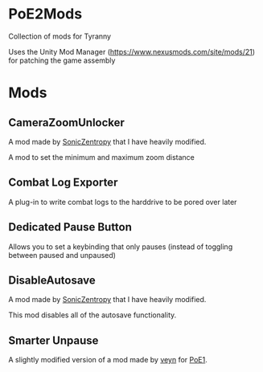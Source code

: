 # PoE2Mods
Collection of mods for Tyranny

Uses the Unity Mod Manager (https://www.nexusmods.com/site/mods/21) for patching the game assembly

# Mods

## CameraZoomUnlocker
A mod made by [SonicZentropy](https://github.com/SonicZentropy/PoE2Mods.pw) that I have heavily modified.

A mod to set the minimum and maximum zoom distance

## Combat Log Exporter
A plug-in to write combat logs to the harddrive to be pored over later

## Dedicated Pause Button
Allows you to set a keybinding that only pauses (instead of toggling between paused and unpaused)

## DisableAutosave
A mod made by [SonicZentropy](https://github.com/SonicZentropy/PoE2Mods.pw) that I have heavily modified.

This mod disables all of the autosave functionality.

## Smarter Unpause
A slightly modified version of a mod made by [veyn](https://www.nexusmods.com/pillarsofeternity/users/2029668?tab=about+me) for [PoE1](https://www.nexusmods.com/pillarsofeternity/mods/185). 